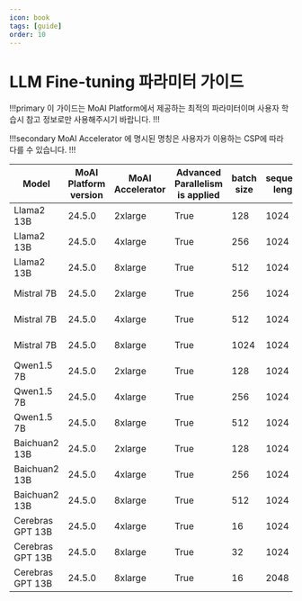 ```yaml
---
icon: book
tags: [guide]
order: 10
---
```


# LLM Fine-tuning 파라미터 가이드

!!!primary 
이 가이드는 MoAI Platform에서 제공하는 최적의 파라미터이며 사용자 학습시 참고 정보로만 사용해주시기 바랍니다.
!!!

!!!secondary 
MoAI Accelerator 에 명시된 명칭은 사용자가 이용하는 CSP에 따라 다를 수 있습니다.
!!!

| Model | MoAI Platform version | MoAI Accelerator | Advanced Parallelism is applied | batch size | sequence length | vram Usage | Training Time | throughput |
| --- | --- | --- | --- | --- | --- | --- | --- | --- |
| Llama2 13B | 24.5.0 | 2xlarge | True | 128 | 1024 | 699,751 MiB | 560m | 78,274 TPS |
| Llama2 13B | 24.5.0 | 4xlarge | True | 256 | 1024 | 1,121,814 MiB | 233m | 150,406 TPS|
| Llama2 13B | 24.5.0 | 8xlarge | True | 512 | 1024 | 1,853,432 MiB | 144m | 315,004 TPS|
| Mistral 7B | 24.5.0 | 2xlarge | True | 256 | 1024 | 762652 MiB | 19m | 197,489 TPS|
| Mistral 7B | 24.5.0 | 4xlarge | True | 512 | 1024 | 1,147,841 MiB | 15m | 392,573 TPS|
| Mistral 7B | 24.5.0 | 8xlarge | True | 1024 | 1024 | 1,112,135 MiB | 16m | 798,760 TPS|
| Qwen1.5 7B | 24.5.0 | 2xlarge | True | 128 | 1024 | 758,555 MiB | 30m | 95302 TPS|
| Qwen1.5 7B | 24.5.0 | 4xlarge | True | 256 | 1024 | 1,403,640 MiB | 16m | 190,433 TPS|
| Qwen1.5 7B | 24.5.0 | 8xlarge | True | 512 | 1024 | 1,899,079 MiB | 16m | 381,714 TPS|
| Baichuan2 13B | 24.5.0 | 2xlarge | True | 128 | 1024 | 866,656 MiB | 30m | 99,873 TPS|
| Baichuan2 13B | 24.5.0 | 4xlarge | True | 256 | 1024 | 1,541,212 MiB | 28m | 191,605 TPS|
| Baichuan2 13B | 24.5.0 | 8xlarge | True | 512 | 1024 | 2,845,656 MiB | 17m | 384,165 TPS|
| Cerebras GPT 13B | 24.5.0 | 4xlarge | True | 16 | 1024 | 1,764,955 MiB | 81m | 6,841 TPS|
| Cerebras GPT 13B | 24.5.0 | 8xlarge | True | 32 | 1024 | 3,460,240 MiB | 62m | 13,286 TPS|
| Cerebras GPT 13B | 24.5.0 | 8xlarge | True | 16 | 2048 | 1,951,344 MiB | 100m | 18,001 TPS|
